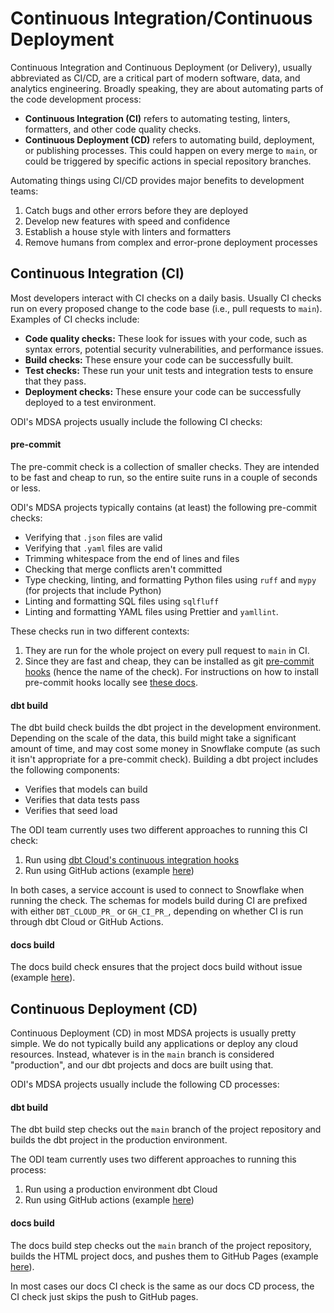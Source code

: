 # Continuous Integration/Continuous Deployment

Continuous Integration and Continuous Deployment (or Delivery), usually abbreviated as CI/CD,
are a critical part of modern software, data, and analytics engineering.
Broadly speaking, they are about automating parts of the code development process:

* **Continuous Integration (CI)** refers to automating testing, linters, formatters, and other code quality checks.
* **Continuous Deployment (CD)** refers to automating build, deployment, or publishing processes.
    This could happen on every merge to `main`, or could be triggered by specific actions in special repository branches.

Automating things using CI/CD provides major benefits to development teams:

1. Catch bugs and other errors before they are deployed
1. Develop new features with speed and confidence
1. Establish a house style with linters and formatters
1. Remove humans from complex and error-prone deployment processes

## Continuous Integration (CI)

Most developers interact with CI checks on a daily basis.
Usually CI checks run on every proposed change to the code base (i.e., pull requests to `main`).
Examples of CI checks include:

- **Code quality checks:** These look for issues with your code, such as syntax errors, potential security vulnerabilities, and performance issues.
- **Build checks:** These ensure your code can be successfully built.
- **Test checks:** These run your unit tests and integration tests to ensure that they pass.
- **Deployment checks:** These ensure your code can be successfully deployed to a test environment.

ODI's MDSA projects usually include the following CI checks:

#### pre-commit

The pre-commit check is a collection of smaller checks.
They are intended to be fast and cheap to run,
so the entire suite runs in a couple of seconds or less.

ODI's MDSA projects typically contains (at least) the following pre-commit checks:

* Verifying that `.json` files are valid
* Verifying that `.yaml` files are valid
* Trimming whitespace from the end of lines and files
* Checking that merge conflicts aren't committed
* Type checking, linting, and formatting Python files using `ruff` and `mypy`
    (for projects that include Python)
* Linting and formatting SQL files using `sqlfluff`
* Linting and formatting YAML files using Prettier and `yamllint`.

These checks run in two different contexts:

1. They are run for the whole project on every pull request to `main` in CI.
1. Since they are fast and cheap, they can be installed as git
    [pre-commit hooks](https://git-scm.com/book/ms/v2/Customizing-Git-Git-Hooks) (hence the name of the check).
    For instructions on how to install pre-commit hooks locally see
    [these docs](../local-repo-setup/#5-install-pre-commit-hooks).

#### dbt build

The dbt build check builds the dbt project in the development environment.
Depending on the scale of the data, this build might take a significant amount of time,
and may cost some money in Snowflake compute (as such it isn't appropriate for a pre-commit check).
Building a dbt project includes the following components:

* Verifies that models can build
* Verifies that data tests pass
* Verifies that seed load

The ODI team currently uses two different approaches to running this CI check:

1. Run using [dbt Cloud's continuous integration hooks](https://docs.getdbt.com/docs/deploy/continuous-integration)
1. Run using GitHub actions (example [here](https://github.com/cagov/caldata-ddrc-pipelines/blob/main/.github/workflows/tests.yml))

In both cases, a service account is used to connect to Snowflake when running the check.
The schemas for models build during CI are prefixed with either
`DBT_CLOUD_PR_` or `GH_CI_PR_`, depending on whether CI is run through dbt Cloud or GitHub Actions.

#### docs build

The docs build check ensures that the project docs build without issue
(example [here](https://github.com/cagov/caldata-ddrc-pipelines/blob/main/.github/workflows/docs.yml)).

## Continuous Deployment (CD)

Continuous Deployment (CD) in most MDSA projects is usually pretty simple.
We do not typically build any applications or deploy any cloud resources.
Instead, whatever is in the `main` branch is considered "production",
and our dbt projects and docs are built using that.

ODI's MDSA projects usually include the following CD processes:

#### dbt build

The dbt build step checks out the `main` branch of the project repository
and builds the dbt project in the production environment.

The ODI team currently uses two different approaches to running this process:

1. Run using a production environment dbt Cloud
1. Run using GitHub actions (example [here](https://github.com/cagov/caldata-ddrc-pipelines/blob/main/.github/workflows/pipeline.yml))

#### docs build

The docs build step checks out the `main` branch of the project repository,
builds the HTML project docs, and pushes them to GitHub Pages
(example [here](https://github.com/cagov/caldata-ddrc-pipelines/blob/main/.github/workflows/docs.yml)).

In most cases our docs CI check is the same as our docs CD process,
the CI check just skips the push to GitHub pages.
